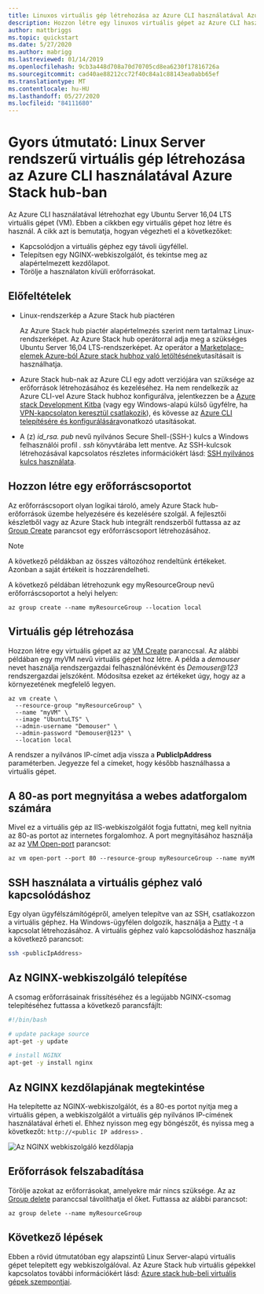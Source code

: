 ```yaml
---
title: Linuxos virtuális gép létrehozása az Azure CLI használatával Azure Stack hub-ban
description: Hozzon létre egy linuxos virtuális gépet az Azure CLI használatával Azure Stack hub-ban.
author: mattbriggs
ms.topic: quickstart
ms.date: 5/27/2020
ms.author: mabrigg
ms.lastreviewed: 01/14/2019
ms.openlocfilehash: 9cb3a448d708a70d70705cd8ea6230f17816726a
ms.sourcegitcommit: cad40ae88212cc72f40c84a1c88143ea0abb65ef
ms.translationtype: MT
ms.contentlocale: hu-HU
ms.lasthandoff: 05/27/2020
ms.locfileid: "84111680"
---
```

# <a name="quickstart-create-a-linux-server-vm-by-using-the-azure-cli-in-azure-stack-hub"></a>Gyors útmutató: Linux Server rendszerű virtuális gép létrehozása az Azure CLI használatával Azure Stack hub-ban

Az Azure CLI használatával létrehozhat egy Ubuntu Server 16,04 LTS virtuális gépet (VM). Ebben a cikkben egy virtuális gépet hoz létre és használ. A cikk azt is bemutatja, hogyan végezheti el a következőket:

* Kapcsolódjon a virtuális géphez egy távoli ügyféllel.
* Telepítsen egy NGINX-webkiszolgálót, és tekintse meg az alapértelmezett kezdőlapot.
* Törölje a használaton kívüli erőforrásokat.

## <a name="prerequisites"></a>Előfeltételek

* Linux-rendszerkép a Azure Stack hub piactéren

   Az Azure Stack hub piactér alapértelmezés szerint nem tartalmaz Linux-rendszerképet. Az Azure Stack hub operátorral adja meg a szükséges Ubuntu Server 16,04 LTS-rendszerképet. Az operátor a [Marketplace-elemek Azure-ból Azure stack hubhoz való letöltésének](../operator/azure-stack-download-azure-marketplace-item.md)utasításait is használhatja.

* Azure Stack hub-nak az Azure CLI egy adott verziójára van szüksége az erőforrások létrehozásához és kezeléséhez. Ha nem rendelkezik az Azure CLI-vel Azure Stack hubhoz konfigurálva, jelentkezzen be a [Azure stack Development Kitba](../asdk/asdk-connect.md#connect-to-azure-stack-using-rdp) (vagy egy Windows-alapú külső ügyfélre, ha [VPN-kapcsolaton keresztül csatlakozik](../asdk/asdk-connect.md#connect-to-azure-stack-using-vpn)), és kövesse az [Azure CLI telepítésére és konfigurálására](azure-stack-version-profiles-azurecli2.md)vonatkozó utasításokat.

* A (z) *id_rsa. pub* nevű nyilvános Secure Shell-(SSH-) kulcs a Windows felhasználói profil *. ssh* könyvtárába lett mentve. Az SSH-kulcsok létrehozásával kapcsolatos részletes információkért lásd: [SSH nyilvános kulcs használata](azure-stack-dev-start-howto-ssh-public-key.md).

## <a name="create-a-resource-group"></a>Hozzon létre egy erőforráscsoportot

Az erőforráscsoport olyan logikai tároló, amely Azure Stack hub-erőforrások üzembe helyezésére és kezelésére szolgál. A fejlesztői készletből vagy az Azure Stack hub integrált rendszerből futtassa az az [Group Create](/cli/azure/group#az-group-create) parancsot egy erőforráscsoport létrehozásához.

> [!NOTE]
> A következő példákban az összes változóhoz rendeltünk értékeket. Azonban a saját értékeit is hozzárendelheti.

A következő példában létrehozunk egy myResourceGroup nevű erőforráscsoportot a helyi helyen: 

```cli
az group create --name myResourceGroup --location local
```

## <a name="create-a-virtual-machine"></a>Virtuális gép létrehozása

Hozzon létre egy virtuális gépet az az [VM Create](/cli/azure/vm#az-vm-create) paranccsal. Az alábbi példában egy myVM nevű virtuális gépet hoz létre. A példa a *demouser* nevet használja rendszergazdai felhasználónévként és *Demouser@123* rendszergazdai jelszóként. Módosítsa ezeket az értékeket úgy, hogy az a környezetének megfelelő legyen.

```cli
az vm create \
  --resource-group "myResourceGroup" \
  --name "myVM" \
  --image "UbuntuLTS" \
  --admin-username "Demouser" \
  --admin-password "Demouser@123" \
  --location local
```

A rendszer a nyilvános IP-címet adja vissza a **PublicIpAddress** paraméterben. Jegyezze fel a címeket, hogy később használhassa a virtuális gépet.

## <a name="open-port-80-for-web-traffic"></a>A 80-as port megnyitása a webes adatforgalom számára

Mivel ez a virtuális gép az IIS-webkiszolgálót fogja futtatni, meg kell nyitnia az 80-as portot az internetes forgalomhoz. A port megnyitásához használja az az [VM Open-port](/cli/azure/vm) parancsot: 

```cli
az vm open-port --port 80 --resource-group myResourceGroup --name myVM
```

## <a name="use-ssh-to-connect-to-the-virtual-machine"></a>SSH használata a virtuális géphez való kapcsolódáshoz

Egy olyan ügyfélszámítógépről, amelyen telepítve van az SSH, csatlakozzon a virtuális géphez. Ha Windows-ügyfélen dolgozik, használja a [Putty](https://www.putty.org/) -t a kapcsolat létrehozásához. A virtuális géphez való kapcsolódáshoz használja a következő parancsot:

```bash
ssh <publicIpAddress>
```

## <a name="install-the-nginx-web-server"></a>Az NGINX-webkiszolgáló telepítése

A csomag erőforrásainak frissítéséhez és a legújabb NGINX-csomag telepítéséhez futtassa a következő parancsfájlt:

```bash
#!/bin/bash

# update package source
apt-get -y update

# install NGINX
apt-get -y install nginx
```

## <a name="view-the-nginx-welcome-page"></a>Az NGINX kezdőlapjának megtekintése

Ha telepítette az NGINX-webkiszolgálót, és a 80-es portot nyitja meg a virtuális gépen, a webkiszolgálót a virtuális gép nyilvános IP-címének használatával érheti el. Ehhez nyisson meg egy böngészőt, és nyissa meg a következőt: ```http://<public IP address>``` .

![Az NGINX webkiszolgáló kezdőlapja](./media/azure-stack-quick-create-vm-linux-cli/nginx.png)

## <a name="clean-up-resources"></a>Erőforrások felszabadítása

Törölje azokat az erőforrásokat, amelyekre már nincs szüksége. Az az [Group delete](/cli/azure/group#az-group-delete) paranccsal távolíthatja el őket. Futtassa az alábbi parancsot:

```cli
az group delete --name myResourceGroup
```

## <a name="next-steps"></a>Következő lépések

Ebben a rövid útmutatóban egy alapszintű Linux Server-alapú virtuális gépet telepített egy webkiszolgálóval. Az Azure Stack hub virtuális gépekkel kapcsolatos további információkért lásd: [Azure stack hub-beli virtuális gépek szempontjai](azure-stack-vm-considerations.md).
